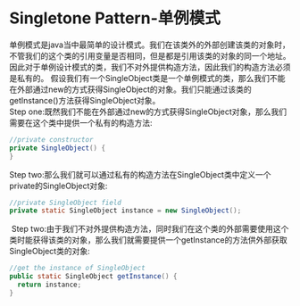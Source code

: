 # Singletone Pattern-单例模式
  单例模式是java当中最简单的设计模式。我们在该类外的外部创建该类的对象时，不管我们的这个类的引用变量是否相同，但是都是引用该类的对象的同一个地址。因此对于单例设计模式的类，我们不对外提供构造方法，因此我们的构造方法必须是私有的。 假设我们有一个SingleObject类是一个单例模式的类，那么我们不能在外部通过new的方式获得SingleObject的对象。我们只能通过该类的getInstance()方法获得SingleObject对象。  
  Step one:既然我们不能在外部通过new的方式获得SingleObject对象，那么我们需要在这个类中提供一个私有的构造方法:  
  ```Java
  //private constructor  
  private SingleObject() {
  }
  ```  
  Step two:那么我们就可以通过私有的构造方法在SingleObject类中定义一个private的SingleObject对象:  
  
  ```Java
  //private SingleObject field  
  private static SingleObject instance = new SingleObject();
  ```  
  Step two:由于我们不对外提供构造方法，同时我们在这个类的外部需要使用这个类时能获得该类的对象，那么我们就需要提供一个getInstance的方法供外部获取SingleObject类的对象:  
  ```Java
  //get the instance of SingleObject  
  public static SingleObject getInstance() {
	return instance;
  }
  ``` 
